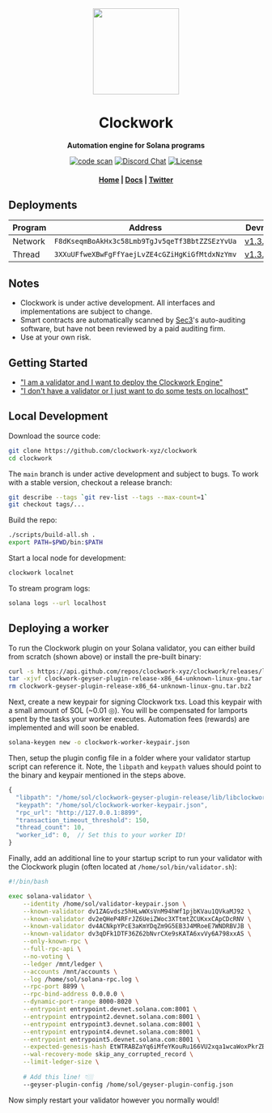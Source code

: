 <div align="center">
  <img height="170" src="https://user-images.githubusercontent.com/8634334/167159164-17b3b09a-ed1e-4768-b405-af9d423192c9.png?raw=true" />

  <h1>Clockwork</h1>

  <p>
    <strong>Automation engine for Solana programs</strong>
  </p>

  <p>
    <a href="https://github.com/clockwork-xyz/clockwork/actions/workflows/code-scan.yaml"><img alt="code scan" src="https://github.com/clockwork-xyz/clockwork/actions/workflows/code-scan.yaml/badge.svg?branch=main" /></a>
    <a href="https://discord.com/channels/889725689543143425"><img alt="Discord Chat" src="https://img.shields.io/discord/889725689543143425?color=blueviolet" /></a>
    <a href="https://www.gnu.org/licenses/agpl-3.0.en.html"><img alt="License" src="https://img.shields.io/github/license/clockwork-xyz/clockwork?color=turquoise" /></a>
  </p>

  <h4>
    <a href="https://clockwork.xyz/">Home</a>
    <span> | </span>
    <a href="https://docs.clockwork.xyz">Docs</a>
    <span> | </span>
    <a href="https://twitter.com/clockwork_xyz">Twitter</a>
  </h4>  
</div>


## Deployments

| Program | Address| Devnet | Mainnet |
| ------- | ------ | ------ | ------- |
| Network | `F8dKseqmBoAkHx3c58Lmb9TgJv5qeTf3BbtZZSEzYvUa` | [v1.3.14](https://explorer.solana.com/address/F8dKseqmBoAkHx3c58Lmb9TgJv5qeTf3BbtZZSEzYvUa?cluster=devnet) | [v1.3.14](https://explorer.solana.com/address/F8dKseqmBoAkHx3c58Lmb9TgJv5qeTf3BbtZZSEzYvUa) |
| Thread | `3XXuUFfweXBwFgFfYaejLvZE4cGZiHgKiGfMtdxNzYmv` | [v1.3.14](https://explorer.solana.com/address/3XXuUFfweXBwFgFfYaejLvZE4cGZiHgKiGfMtdxNzYmv?cluster=devnet) | [v1.3.14](https://explorer.solana.com/address/3XXuUFfweXBwFgFfYaejLvZE4cGZiHgKiGfMtdxNzYmv) |


## Notes

- Clockwork is under active development. All interfaces and implementations are subject to change.
- Smart contracts are automatically scanned by [Sec3](https://www.sec3.dev/)'s auto-auditing software, but have not been reviewed by a paid auditing firm.
- Use at your own risk.

## Getting Started
- ["I am a validator and I want to deploy the Clockwork Engine"](#deploying-a-worker)
- ["I don't have a validator or I just want to do some tests on localhost"](#local-development)


## Local Development

Download the source code:
```sh
git clone https://github.com/clockwork-xyz/clockwork
cd clockwork
```

The `main` branch is under active development and subject to bugs. To work with a stable version, checkout a release branch:
```sh
git describe --tags `git rev-list --tags --max-count=1`
git checkout tags/...
```

Build the repo:
```sh
./scripts/build-all.sh .
export PATH=$PWD/bin:$PATH
```

Start a local node for development:
```sh
clockwork localnet
```

To stream program logs:
```sh
solana logs --url localhost
```


## Deploying a worker

To run the Clockwork plugin on your Solana validator, you can either build from scratch (shown above) or install the pre-built binary:
```sh
curl -s https://api.github.com/repos/clockwork-xyz/clockwork/releases/latest | grep "clockwork-geyser-plugin-release-x86_64-unknown-linux-gnu.tar" | cut -d : -f 2,3 | tr -d \" | wget -qi -
tar -xjvf clockwork-geyser-plugin-release-x86_64-unknown-linux-gnu.tar.bz2
rm clockwork-geyser-plugin-release-x86_64-unknown-linux-gnu.tar.bz2
```

Next, create a new keypair for signing Clockwork txs. Load this keypair with a small amount of SOL (~0.01 ◎). You will be compensated for lamports spent by the tasks your worker executes. Automation fees (rewards) are implemented and will soon be enabled.
```sh
solana-keygen new -o clockwork-worker-keypair.json
```

Then, setup the plugin config file in a folder where your validator startup script can reference it. Note, the `libpath` and `keypath` values should point to the binary and keypair mentioned in the steps above.
```js
{
  "libpath": "/home/sol/clockwork-geyser-plugin-release/lib/libclockwork_plugin.so",
  "keypath": "/home/sol/clockwork-worker-keypair.json",
  "rpc_url": "http://127.0.0.1:8899",
  "transaction_timeout_threshold": 150,
  "thread_count": 10,
  "worker_id": 0,  // Set this to your worker ID!
}
```

Finally, add an additional line to your startup script to run your validator with the Clockwork plugin (often located at `/home/sol/bin/validator.sh`):
```sh
#!/bin/bash

exec solana-validator \
    --identity /home/sol/validator-keypair.json \
    --known-validator dv1ZAGvdsz5hHLwWXsVnM94hWf1pjbKVau1QVkaMJ92 \
    --known-validator dv2eQHeP4RFrJZ6UeiZWoc3XTtmtZCUKxxCApCDcRNV \
    --known-validator dv4ACNkpYPcE3aKmYDqZm9G5EB3J4MRoeE7WNDRBVJB \
    --known-validator dv3qDFk1DTF36Z62bNvrCXe9sKATA6xvVy6A798xxAS \
    --only-known-rpc \
    --full-rpc-api \
    --no-voting \
    --ledger /mnt/ledger \
    --accounts /mnt/accounts \
    --log /home/sol/solana-rpc.log \
    --rpc-port 8899 \
    --rpc-bind-address 0.0.0.0 \
    --dynamic-port-range 8000-8020 \
    --entrypoint entrypoint.devnet.solana.com:8001 \
    --entrypoint entrypoint2.devnet.solana.com:8001 \
    --entrypoint entrypoint3.devnet.solana.com:8001 \
    --entrypoint entrypoint4.devnet.solana.com:8001 \
    --entrypoint entrypoint5.devnet.solana.com:8001 \
    --expected-genesis-hash EtWTRABZaYq6iMfeYKouRu166VU2xqa1wcaWoxPkrZBG \
    --wal-recovery-mode skip_any_corrupted_record \
    --limit-ledger-size \
    
    # Add this line! 👇🏼
    --geyser-plugin-config /home/sol/geyser-plugin-config.json
```

Now simply restart your validator however you normally would!

